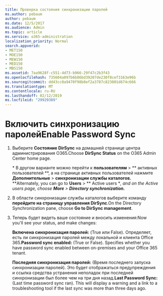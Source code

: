 ```yaml
---
title: Проверка состояния синхронизации паролей
ms.author: pebaum
author: pebaum
ms.date: 12/5/2017
ms.audience: Admin
ms.topic: article
ms.service: o365-administration
localization_priority: Normal
search.appverid:
- MET150
- MOE150
- MEW150
- MED150
- MBS150
ms.assetid: 7aa9628f-c551-4d73-b966-29f47c2b3f43
ms.openlocfilehash: 735604a097b6b86bd39207de230f8cef3163e96b
ms.sourcegitcommit: dd43cc0a9470f98b8ef2a3787c823801d674c666
ms.translationtype: MT
ms.contentlocale: ru-RU
ms.lasthandoff: 02/12/2019
ms.locfileid: "29929389"
---
```

# <a name="enable-password-sync"></a><span data-ttu-id="86653-102">Включить синхронизацию паролей</span><span class="sxs-lookup"><span data-stu-id="86653-102">Enable Password Sync</span></span>

1.  <span data-ttu-id="86653-103">Выберите **Состояние DirSync** на домашней странице центра администрирования O365.</span><span class="sxs-lookup"><span data-stu-id="86653-103">Choose **DirSync Status** on the O365 Admin Center home page.</span></span> 
    
     <span data-ttu-id="86653-104">\* В другом варианте можно перейти к **пользователям** \> \*\* активных пользователей \*\*, а на странице активных пользователей нажмите **Дополнительные** \> **синхронизации службы каталогов.** \*</span><span class="sxs-lookup"><span data-stu-id="86653-104">\*Alternately, you can go to **Users** \> \*\* Active users \**, and on the Active users page, choose **More** \> **Directory synchronization.***</span></span> 
    
2. <span data-ttu-id="86653-105">В области синхронизации службы каталогов выберите команду **перейдите на страницу управления DirSync**.</span><span class="sxs-lookup"><span data-stu-id="86653-105">On the Directory Synchronization pane, choose **Go to DirSync management**.</span></span> 
    
3. <span data-ttu-id="86653-106">Теперь будет видеть ваше состояние и вносить изменения:</span><span class="sxs-lookup"><span data-stu-id="86653-106">Now you'll see your status, and make changes:</span></span>
    
    <span data-ttu-id="86653-p101">**Включена синхронизация паролей:** (True или False). Определяет, есть ли синхронизация паролей между локальной и клиента Office 365.</span><span class="sxs-lookup"><span data-stu-id="86653-p101">**Password sync enabled:** (True or False). Specifies whether you have password sync enabled between on-premises and your Office 365 tenant.</span></span> 
    
    <span data-ttu-id="86653-p102">**Последняя синхронизация паролей:** (Время последнего запуска синхронизации паролей). Это будет отображаться предупреждения и ссылка средства устранения неполадок при последней синхронизации был более чем на три дня назад.</span><span class="sxs-lookup"><span data-stu-id="86653-p102">**Last Password Sync:** (Last time password sync ran). This will display a warning and a link to a troubleshooting tool if the last sync was more than three days ago.</span></span> 
    

